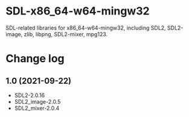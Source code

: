 # SDL-x86_64-w64-mingw32

SDL-related libraries for x86_64-w64-mingw32,
including SDL2, SDL2-image, zlib, libpng, SDL2-mixer, mpg123.

# Change log
## 1.0 (2021-09-22)
- SDL2-2.0.16
- SDL2_image-2.0.5
- SDL2_mixer-2.0.4
